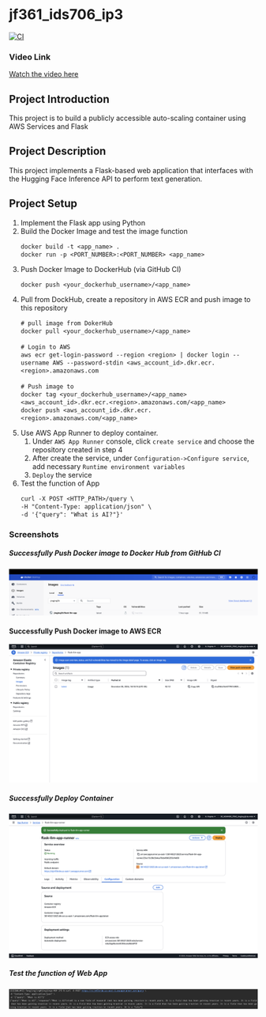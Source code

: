 # jf361_ids706_ip3
[![CI](https://github.com/siyiia/jf361_ids706_ip3/actions/workflows/cicd.yml/badge.svg)](https://github.com/siyiia/jf361_ids706_ip3/actions/workflows/cicd.yml)

### Video Link
[Watch the video here](https://youtu.be/RXTg0sKFyCk)

## Project Introduction
This project is to build a publicly accessible auto-scaling container using AWS Services and Flask

## Project Description
This project implements a Flask-based web application that interfaces with the Hugging Face Inference API to perform text generation.

## Project Setup
1. Implement the Flask app using Python
2. Build the Docker Image and test the image function
   ```
   docker build -t <app_name> .
   docker run -p <PORT_NUMBER>:<PORT_NUMBER> <app_name>
   ```
3. Push Docker Image to DockerHub (via GitHub CI)
   ```
   docker push <your_dockerhub_username>/<app_name>
   ```
4. Pull from DockHub, create a repository in AWS ECR and push image to this repository
   ```
   # pull image from DokerHub
   docker pull <your_dockerhub_username>/<app_name>
   
   # Login to AWS
   aws ecr get-login-password --region <region> | docker login --username AWS --password-stdin <aws_account_id>.dkr.ecr.<region>.amazonaws.com
   
   # Push image to 
   docker tag <your_dockerhub_username>/<app_name> <aws_account_id>.dkr.ecr.<region>.amazonaws.com/<app_name>
   docker push <aws_account_id>.dkr.ecr.<region>.amazonaws.com/<app_name>
   ```
5. Use AWS App Runner to deploy container.
   1. Under `AWS App Runner` console, click `create service` and choose the repository created in step 4
   2. After create the service, under `Configuration->Configure service`, add necessary `Runtime environment variables`
   3. `Deploy` the service
6. Test the function of App
   ```
   curl -X POST <HTTP_PATH>/query \
   -H "Content-Type: application/json" \
   -d '{"query": "What is AI?"}'
   ```
### Screenshots
##### Successfully Push Docker image to Docker Hub from GitHub CI
<img src="screenshots/docker.png">

#### Successfully Push Docker image to AWS ECR
<img src="screenshots/ECR.png">

##### Successfully Deploy Container
<img src="screenshots/deploy.png">

##### Test the function of Web App
<img src="screenshots/test.png">


